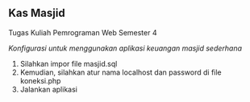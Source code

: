 Kas Masjid
--
Tugas Kuliah Pemrograman Web Semester 4

*Konfigurasi untuk menggunakan aplikasi keuangan masjid sederhana*

1. Silahkan impor file masjid.sql
2. Kemudian, silahkan atur nama localhost dan password di file koneksi.php
3. Jalankan aplikasi
